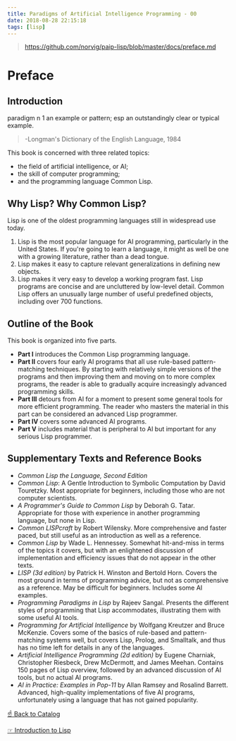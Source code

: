 ```yaml
---
title: Paradigms of Artificial Intelligence Programming - 00
date: 2018-08-28 22:15:18
tags: [lisp]
---
```


> https://github.com/norvig/paip-lisp/blob/master/docs/preface.md

# Preface

## Introduction
> 
paradigm n 1 an example or pattern; esp an outstandingly clear or typical example.

> -Longman's Dictionary of the English Language, 1984

This book is concerned with three related topics:
- the field of artificial intelligence, or AI;
- the skill of computer programming;
- and the programming language Common Lisp.

## Why Lisp? Why Common Lisp?
Lisp is one of the oldest programming languages still in widespread use today.
1. Lisp is the most popular language for AI programming, particularly in the United States. If you're going to learn a language, it might as well be one with a growing literature, rather than a dead tongue.
1. Lisp makes it easy to capture relevant generalizations in defining new objects.
1. Lisp makes it very easy to develop a working program fast. Lisp programs are concise and are uncluttered by low-level detail. Common Lisp offers an unusually large number of useful predefined objects, including over 700 functions.

<!-- more -->

## Outline of the Book
This book is organized into five parts.

- **Part I** introduces the Common Lisp programming language.
- **Part II** covers four early AI programs that all use rule-based pattern-matching techniques. By starting with relatively simple versions of the programs and then improving them and moving on to more complex programs, the reader is able to gradually acquire increasingly advanced programming skills.
- **Part III** detours from AI for a moment to present some general tools for more efficient programming. The reader who masters the material in this part can be considered an advanced Lisp programmer.
- **Part IV** covers some advanced AI programs.
- **Part V** includes material that is peripheral to AI but important for any serious Lisp programmer.

## Supplementary Texts and Reference Books
- *Common Lisp the Language, Second Edition*
- *Common Lisp*: A Gentle Introduction to Symbolic Computation by David Touretzky. Most appropriate for beginners, including those who are not computer scientists.
- *A Programmer's Guide to Common Lisp* by Deborah G. Tatar. Appropriate for those with experience in another programming language, but none in Lisp.
- *Common LISPcraft* by Robert Wilensky. More comprehensive and faster paced, but still useful as an introduction as well as a reference.
- *Common Lisp* by Wade L. Hennessey. Somewhat hit-and-miss in terms of the topics it covers, but with an enlightened discussion of implementation and efficiency issues that do not appear in the other texts.
- *LISP (3d edition)* by Patrick H. Winston and Bertold Horn. Covers the most ground in terms of programming advice, but not as comprehensive as a reference. May be difficult for beginners. Includes some AI examples.
- *Programming Paradigms in Lisp* by Rajeev Sangal. Presents the different styles of programming that Lisp accommodates, illustrating them with some useful AI tools.
- *Programming for Artificial Intelligence* by Wolfgang Kreutzer and Bruce McKenzie. Covers some of the basics of rule-based and pattern-matching systems well, but covers Lisp, Prolog, and Smalltalk, and thus has no time left for details in any of the languages.
- *Artificial Intelligence Programming (2d edition)* by Eugene Charniak, Christopher Riesbeck, Drew McDermott, and James Meehan. Contains 150 pages of Lisp overview, followed by an advanced discussion of AI tools, but no actual AI programs.
- *AI in Practice: Examples in Pop-11* by Allan Ramsey and Rosalind Barrett. Advanced, high-quality implementations of five AI programs, unfortunately using a language that has not gained popularity.


[☝ Back to Catalog](../../../2018/08/28/lisp-Paradigms-of-Artificial-Intelligence-Programming)

[☞ Introduction to Lisp](../../../2018/08/28/lisp-Paradigms-of-Artificial-Intelligence-Programming-01/)
